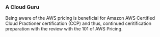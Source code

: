 ### A Cloud Guru
Being aware of the AWS pricing is beneficial for Amazon AWS Certified Cloud Practioner certification (CCP) and thus, continued ceritification preparation with the review with the 101 of AWS Pricing. 